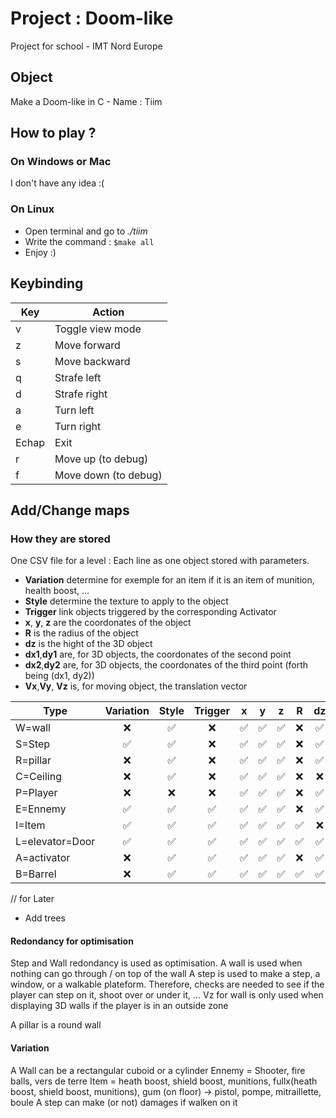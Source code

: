 # Project : Doom-like

Project for school - IMT Nord Europe

## Object

Make a Doom-like in C - Name : Tiim

## How to play ?

### On Windows or Mac

I don't have any idea :(

### On Linux

- Open terminal and go to *./tiim*
- Write the command : ```$make all```
- Enjoy :)

## Keybinding

| Key | Action |
| --- | --- |
| v | Toggle view mode |
| z | Move forward |
| s | Move backward |
| q | Strafe left |
| d | Strafe right |
| a | Turn left |
| e | Turn right |
| Echap | Exit |
| r | Move up (to debug) |
| f | Move down (to debug) |

## Add/Change maps

### How they are stored

One CSV file for a level :
Each line as one object stored with parameters.

- **Variation** determine for exemple for an item if it is an item of munition, health boost, ...
- **Style** determine the texture to apply to the object
- **Trigger** link objects triggered by the corresponding Activator
- **x**, **y**, **z** are the coordonates of the object
- **R** is the radius of the object
- **dz** is the hight of the 3D object
- **dx1**,**dy1** are, for 3D objects, the coordonates of the second point
- **dx2**,**dy2** are, for 3D objects, the coordonates of the third point (forth being (dx1, dy2))
- **Vx**,**Vy**, **Vz** is, for moving object, the translation vector


|Type|Variation|Style|Trigger|x|y|z|R|dz|dx1|dy1|dx2|dy2|Vx|Vy|Vz|
|---|:---:|:---:|:---:|:---:|:---:|:---:|:---:|:---:|:---:|:---:|:---:|:---:|:---:|:---:|:---:|
|W=wall         |❌|✅|❌|✅|✅|✅|❌|✅|✅|✅|✅|✅|❌|❌|❌|
|S=Step         |✅|✅|❌|✅|✅|✅|❌|✅|✅|✅|✅|✅|❌|❌|❌|
|R=pillar       |❌|✅|❌|✅|✅|✅|❌|✅|✅|✅|✅|✅|❌|❌|❌|
|C=Ceiling      |❌|✅|❌|✅|✅|✅|❌|❌|✅|✅|✅|✅|❌|❌|❌|
|P=Player       |❌|❌|❌|✅|✅|✅|❌|✅|❌|❌|❌|❌|❌|❌|❌|
|E=Ennemy       |✅|✅|✅|✅|✅|✅|❌|✅|❌|❌|❌|❌|❌|❌|❌|
|I=Item         |✅|✅|✅|✅|✅|✅|✅|❌|❌|❌|❌|❌|❌|❌|❌|
|L=elevator=Door|✅|✅|✅|✅|✅|✅|✅|✅|✅|✅|✅|✅|✅|✅|✅
|A=activator    |❌|✅|✅|✅|✅|✅|❌|✅|✅|✅|❌|❌|❌|❌|❌|
|B=Barrel       |❌|✅|✅|✅|✅|✅|✅|✅|❌|❌|❌|❌|❌|❌|❌|

// for Later
- Add trees

#### Redondancy for optimisation
Step and Wall redondancy is used as optimisation.
A wall is used when nothing can go through / on top of the wall
A step is used to make a step, a window, or a walkable plateform. Therefore, checks are needed to see if the player can step on it, shoot over or under it, ...
Vz for wall is only used when displaying 3D walls if the player is in an outside zone

A pillar is a round wall

#### Variation
A Wall can be a rectangular cuboid or a cylinder
Ennemy = Shooter, fire balls, vers de terre
Item = heath boost, shield boost, munitions, 
 fullx(heath boost, shield boost, munitions),
 gum (on floor) -> pistol, pompe, mitraillette, boule
A step can make (or not) damages if walken on it


